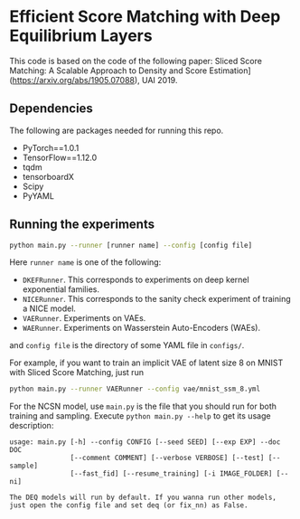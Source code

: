 # Efficient Score Matching with Deep Equilibrium Layers

This code is based on the code of the following paper: Sliced Score Matching: A Scalable Approach to Density and Score Estimation](https://arxiv.org/abs/1905.07088), UAI 2019. 


## Dependencies

The following are packages needed for running this repo.

- PyTorch==1.0.1
- TensorFlow==1.12.0
- tqdm
- tensorboardX
- Scipy
- PyYAML



## Running the experiments
```bash
python main.py --runner [runner name] --config [config file]
```

Here `runner name` is one of the following:

- `DKEFRunner`. This corresponds to experiments on deep kernel exponential families.
- `NICERunner`. This corresponds to the sanity check experiment of training a NICE model.
- `VAERunner`. Experiments on VAEs.
- `WAERunner`. Experiments on Wasserstein Auto-Encoders (WAEs).

and `config file` is the directory of some YAML file in `configs/`.



For example, if you want to train an implicit VAE of latent size 8 on MNIST with Sliced Score Matching, just run

```bash
python main.py --runner VAERunner --config vae/mnist_ssm_8.yml
```

For the NCSN model, use
`main.py` is the file that you should run for both training and sampling. Execute ```python main.py --help``` to get its usage description:

```
usage: main.py [-h] --config CONFIG [--seed SEED] [--exp EXP] --doc DOC
               [--comment COMMENT] [--verbose VERBOSE] [--test] [--sample]
               [--fast_fid] [--resume_training] [-i IMAGE_FOLDER] [--ni]

The DEQ models will run by default. If you wanna run other models, just open the config file and set deq (or fix_nn) as False.

